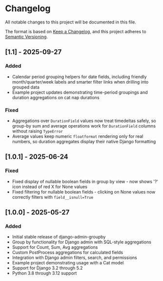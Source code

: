 # Changelog

All notable changes to this project will be documented in this file.

The format is based on [Keep a Changelog](https://keepachangelog.com/en/1.0.0/),
and this project adheres to [Semantic Versioning](https://semver.org/spec/v2.0.0.html).

## [1.1] - 2025-09-27

### Added
- Calendar period grouping helpers for date fields, including friendly month/quarter/week labels and smarter filter links when drilling into grouped data
- Example project updates demonstrating time-period groupings and duration aggregations on cat nap durations

### Fixed
- Aggregations over `DurationField` values now treat timedeltas safely, so group-by sum and average operations work for `DurationField` columns without raising `TypeError`
- Average values keep numeric `floatformat` rendering only for real numbers, so duration aggregates display their native Django formatting

## [1.0.1] - 2025-06-24

### Fixed
- Fixed display of nullable boolean fields in group by view - now shows '?' icon instead of red X for None values
- Fixed filtering for nullable boolean fields - clicking on None values now correctly filters with `field__isnull=True`

## [1.0.0] - 2025-05-27

### Added
- Initial stable release of django-admin-groupby
- Group by functionality for Django admin with SQL-style aggregations
- Support for Count, Sum, Avg aggregations
- Custom PostProcess aggregations for calculated fields
- Integration with Django admin filters, search, and permissions
- Example project demonstrating usage with a Cat model
- Support for Django 3.2 through 5.2
- Python 3.8 through 3.12 support
